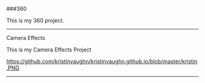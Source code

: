 ###360

This is my 360 project.

<script src="//360.vizor.io/scripts/embed.js" data-vizorurl="//360.vizor.io/embed/v/9pq" ></script>

***

Camera Effects

This is my Camera Effects Project


https://github.com/kristinvaughn/kristinvaughn.github.io/blob/master/kristin.PNG

***
